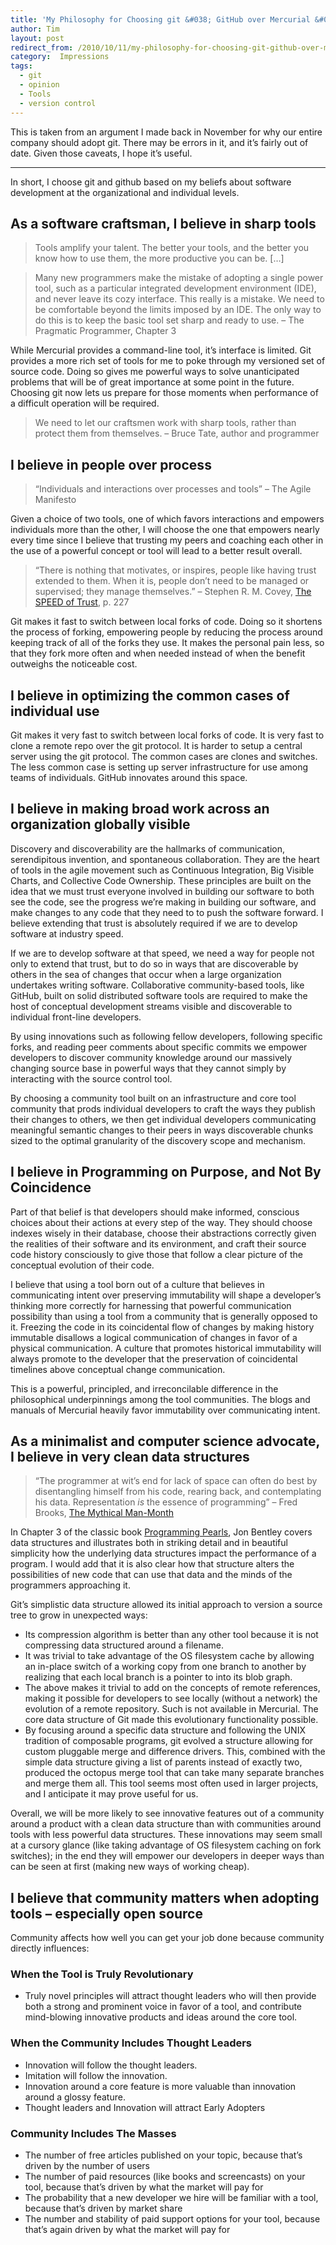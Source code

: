 ```yaml
---
title: 'My Philosophy for Choosing git &#038; GitHub over Mercurial &#038; BitBucket'
author: Tim
layout: post
redirect_from: /2010/10/11/my-philosophy-for-choosing-git-github-over-mercurial-bitbucket/
category:  Impressions
tags:
  - git
  - opinion
  - Tools
  - version control
---
```

This is taken from an argument I made back in November for why our entire company should adopt git. There may be errors in it, and it&#8217;s fairly out of date. Given those caveats, I hope it&#8217;s useful.

* * *

In short, I choose git and github based on my beliefs about software development at the organizational and individual levels.

## As a software craftsman, I believe in sharp tools

> Tools amplify your talent. The better your tools, and the better you know how to use them, the more productive you can be. [&#8230;]

> Many new programmers make the mistake of adopting a single power tool, such as a particular integrated development environment (IDE), and never leave its cozy interface. This really is a mistake. We need to be comfortable beyond the limits imposed by an IDE. The only way to do this is to keep the basic tool set sharp and ready to use.
> &#8211; The Pragmatic Programmer, Chapter 3

<!--more-->

While Mercurial provides a command-line tool, it&#8217;s interface is limited. Git provides a more rich set of tools for me to poke through my versioned set of source code. Doing so gives me powerful ways to solve unanticipated problems that will be of great importance at some point in the future. Choosing git now lets us prepare for those moments when performance of a difficult operation will be required.

> We need to let our craftsmen work with sharp tools, rather than protect them from themselves.
> &#8211; Bruce Tate, author and programmer

## I believe in people over process

> &#8220;Individuals and interactions over processes and tools&#8221; &#8211; The Agile Manifesto

Given a choice of two tools, one of which favors interactions and empowers individuals more than the other, I will choose the one that empowers nearly every time since I believe that trusting my peers and coaching each other in the use of a powerful concept or tool will lead to a better result overall.

> &#8220;There is nothing that motivates, or inspires, people like having trust extended to them. When it is, people don&#8217;t need to be managed or supervised; they manage themselves.&#8221; &#8211; Stephen R. M. Covey, [The SPEED of Trust][1], p. 227

Git makes it fast to switch between local forks of code. Doing so it shortens the process of forking, empowering people by reducing the process around keeping track of all of the forks they use. It makes the personal pain less, so that they fork more often and when needed instead of when the benefit outweighs the noticeable cost.

## I believe in optimizing the common cases of individual use

Git makes it very fast to switch between local forks of code. It is very fast to clone a remote repo over the git protocol. It is harder to setup a central server using the git protocol. The common cases are clones and switches. The less common case is setting up server infrastructure for use among teams of individuals. GitHub innovates around this space.

## I believe in making broad work across an organization globally visible

Discovery and discoverability are the hallmarks of communication, serendipitous invention, and spontaneous collaboration. They are the heart of tools in the agile movement such as Continuous Integration, Big Visible Charts, and Collective Code Ownership. These principles are built on the idea that we must trust everyone involved in building our software to both see the code, see the progress we&#8217;re making in building our software, and make changes to any code that they need to to push the software forward. I believe extending that trust is absolutely required if we are to develop software at industry speed.

If we are to develop software at that speed, we need a way for people not only to extend that trust, but to do so in ways that are discoverable by others in the sea of changes that occur when a large organization undertakes writing software. Collaborative community-based tools, like GitHub, built on solid distributed software tools are required to make the host of conceptual development streams visible and discoverable to individual front-line developers.

By using innovations such as following fellow developers, following specific forks, and reading peer comments about specific commits we empower developers to discover community knowledge around our massively changing source base in powerful ways that they cannot simply by interacting with the source control tool.

By choosing a community tool built on an infrastructure and core tool community that prods individual developers to craft the ways they publish their changes to others, we then get individual developers communicating meaningful semantic changes to their peers in ways discoverable chunks sized to the optimal granularity of the discovery scope and mechanism.

## I believe in Programming on Purpose, and Not By Coincidence

Part of that belief is that developers should make informed, conscious choices about their actions at every step of the way. They should choose indexes wisely in their database, choose their abstractions correctly given the realities of their software and its environment, and craft their source code history consciously to give those that follow a clear picture of the conceptual evolution of their code.

I believe that using a tool born out of a culture that believes in communicating intent over preserving immutability will shape a developer&#8217;s thinking more correctly for harnessing that powerful communication possibility than using a tool from a community that is generally opposed to it. Freezing the code in its coincidental flow of changes by making history immutable disallows a logical communication of changes in favor of a physical communication. A culture that promotes historical immutability will always promote to the developer that the preservation of coincidental timelines above conceptual change communication.

This is a powerful, principled, and irreconcilable difference in the philosophical underpinnings among the tool communities. The blogs and manuals of Mercurial heavily favor immutability over communicating intent.

## As a minimalist and computer science advocate, I believe in very clean data structures

> &#8220;The programmer at wit&#8217;s end for lack of space can often do best by disentangling himself from his code, rearing back, and contemplating his data. Representation *is* the essence of programming&#8221; &#8211; Fred Brooks, [The Mythical Man-Month][2]

In Chapter 3 of the classic book [Programming Pearls][3], Jon Bentley covers data structures and illustrates both in striking detail and in beautiful simplicity how the underlying data structures impact the performance of a program. I would add that it is also clear how that structure alters the possibilities of new code that can use that data and the minds of the programmers approaching it.

Git&#8217;s simplistic data structure allowed its initial approach to version a source tree to grow in unexpected ways:

  * Its compression algorithm is better than any other tool because it is not compressing data structured around a filename.
  * It was trivial to take advantage of the OS filesystem cache by allowing an in-place switch of a working copy from one branch to another by realizing that each local branch is a pointer to into its blob graph.
  * The above makes it trivial to add on the concepts of remote references, making it possible for developers to see locally (without a network) the evolution of a remote repository. Such is not available in Mercurial. The core data structure of Git made this evolutionary functionality possible.
  * By focusing around a specific data structure and following the UNIX tradition of composable programs, git evolved a structure allowing for custom pluggable merge and difference drivers. This, combined with the simple data structure giving a list of parents instead of exactly two, produced the octopus merge tool that can take many separate branches and merge them all. This tool seems most often used in larger projects, and I anticipate it may prove useful for us.

Overall, we will be more likely to see innovative features out of a community around a product with a clean data structure than with communities around tools with less powerful data structures. These innovations may seem small at a cursory glance (like taking advantage of OS filesystem caching on fork switches); in the end they will empower our developers in deeper ways than can be seen at first (making new ways of working cheap).

## I believe that community matters when adopting tools &#8211; especially open source

Community affects how well you can get your job done because community directly influences:

### When the Tool is Truly Revolutionary

  * Truly novel principles will attract thought leaders who will then provide both a strong and prominent voice in favor of a tool, and contribute mind-blowing innovative products and ideas around the core tool.

### When the Community Includes Thought Leaders

  * Innovation will follow the thought leaders.
  * Imitation will follow the innovation.
  * Innovation around a core feature is more valuable than innovation around a glossy feature.
  * Thought leaders and Innovation will attract Early Adopters

### Community Includes The Masses

  * The number of free articles published on your topic, because that&#8217;s driven by the number of users
  * The number of paid resources (like books and screencasts) on your tool, because that&#8217;s driven by what the market will pay for
  * The probability that a new developer we hire will be familiar with a tool, because that&#8217;s driven by market share
  * The number and stability of paid support options for your tool, because that&#8217;s again driven by what the market will pay for

 [1]: http://amzn.to/cRCuZY
 [2]: http://amzn.to/cxk698
 [3]: http://amzn.to/9bR8Zv
